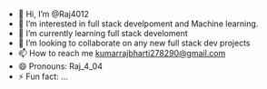 - 👋 Hi, I’m @Raj4012
- 👀 I’m interested in full stack develpoment and Machine learning.
- 🌱 I’m currently learning full stack develoment
- 💞️ I’m looking to collaborate on any new full stack dev projects
- 📫 How to reach me kumarrajbharti278290@gmail.com
- 😄 Pronouns: Raj_4_04
- ⚡ Fun fact: ...


